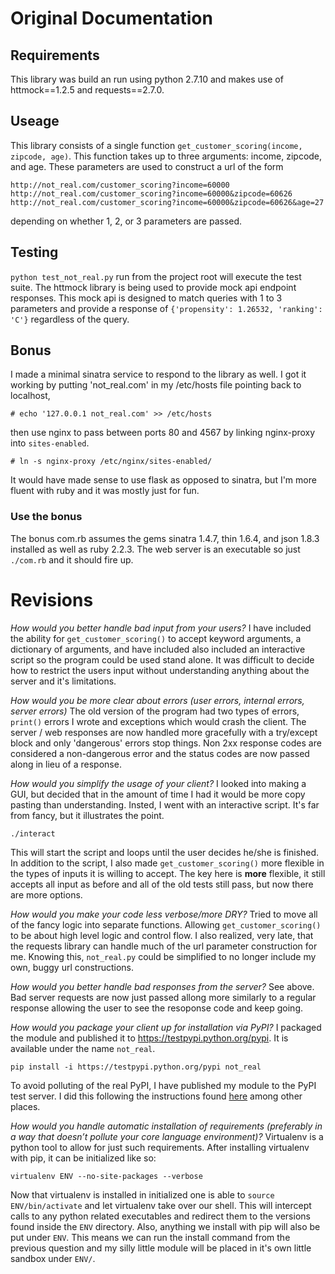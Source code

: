 # Original Documentation

## Requirements
This library was build an run using python 2.7.10 and makes use of httmock==1.2.5 and requests==2.7.0. 
    
    

## Useage

This library consists of a single function `get_customer_scoring(income, zipcode, age)`. This function takes up to three arguments: income, zipcode, and age. These parameters are used to construct a url of the form 

```
http://not_real.com/customer_scoring?income=60000
http://not_real.com/customer_scoring?income=60000&zipcode=60626
http://not_real.com/customer_scoring?income=60000&zipcode=60626&age=27
```
depending on whether 1, 2, or 3 parameters are passed.

## Testing

`python test_not_real.py` run from the project root will execute the test suite. The httmock library is being used to provide mock api endpoint responses. This mock api is designed to match queries with 1 to 3 parameters and provide a response of `{'propensity': 1.26532, 'ranking': 'C'}` regardless of the query.

## Bonus

I made a minimal sinatra service to respond to the library as well. I got it working by putting 'not_real.com' in my /etc/hosts file pointing back to localhost, 
```
# echo '127.0.0.1 not_real.com' >> /etc/hosts
```

then use nginx to pass between ports 80 and 4567 by linking nginx-proxy into `sites-enabled`.
```
# ln -s nginx-proxy /etc/nginx/sites-enabled/
```

It would have made sense to use flask as opposed to sinatra, but I'm more fluent with ruby and it was mostly just for fun.

### Use the bonus

The bonus com.rb assumes the gems sinatra 1.4.7, thin 1.6.4, and json 1.8.3 installed as well as ruby 2.2.3. The web server is an executable so just `./com.rb` and it should fire up. 

# Revisions

*How would you better handle bad input from your users?*
I have included the ability for `get_customer_scoring()` to accept keyword arguments, a dictionary of arguments, and have included also included an interactive script so the program could be used stand alone. It was difficult to decide how to restrict the users input without understanding anything about the server and it's limitations.

*How would you be more clear about errors (user errors, internal errors, server errors)*
The old version of the program had two types of errors, `print()` errors I wrote and exceptions which would crash the client. The server / web responses are now handled more gracefully with a try/except block and only 'dangerous' errors stop things. Non 2xx response codes are considered a non-dangerous error and the status codes are now passed along in lieu of a response.

*How would you simplify the usage of your client?*
I looked into making a GUI, but decided that in the amount of time I had it would be more copy pasting than understanding. Insted, I went with an interactive script. It's far from fancy, but it illustrates the point.
```
./interact
```
This will start the script and loops until the user decides he/she is finished. In addition to the script, I also made `get_customer_scoring()` more flexible in the types of inputs it is willing to accept. The key here is **more** flexible, it still accepts all input as before and all of the old tests still pass, but now there are more options.

*How would you make your code less verbose/more DRY?*
Tried to move all of the fancy logic into separate functions. Allowing `get_customer_scoring()` to be about high level logic and control flow. I also realized, very late, that the requests library can handle much of the url parameter construction for me. Knowing this, `not_real.py` could be simplified to no longer include my own, buggy url constructions.

*How would you better handle bad responses from the server?*
See above. Bad server requests are now just passed allong more similarly to a regular response allowing the user to see the resoponse code and keep going.

*How would you package your client up for installation via PyPI?*
I packaged the module and published it to https://testpypi.python.org/pypi. It is available under the name `not_real`.
```
pip install -i https://testpypi.python.org/pypi not_real
```
To avoid polluting of the real PyPI, I have published my module to the PyPI test server. I did this following the instructions found [here](https://wiki.python.org/moin/TestPyPI) among other places.

*How would you handle automatic installation of requirements (preferably in a way that doesn’t pollute your core language environment)?*
Virtualenv is a python tool to allow for just such requirements. After installing virtualenv with pip, it can be initialized like so:
```
virtualenv ENV --no-site-packages --verbose
```

Now that virtualenv is installed in initialized one is able to `source ENV/bin/activate` and let virtualenv take over our shell. This will intercept calls to any python related executables and redirect them to the versions found inside the `ENV` directory. Also, anything we install with pip will also be put under `ENV`. This means we can run the install command from the previous question and my silly little module will be placed in it's own little sandbox under `ENV/`.

